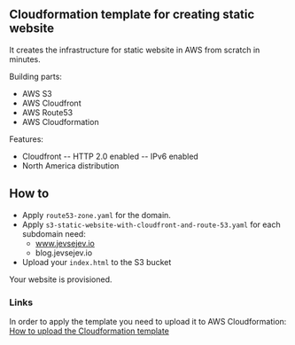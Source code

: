 ## Cloudformation template for creating static website

It creates the infrastructure for static website in AWS from scratch in minutes.

Building parts:
- AWS S3
- AWS Cloudfront
- AWS Route53
- AWS Cloudformation

Features:
- Cloudfront
-- HTTP 2.0 enabled
-- IPv6 enabled
- North America distribution

## How to

- Apply `route53-zone.yaml` for the domain.
- Apply `s3-static-website-with-cloudfront-and-route-53.yaml` for each subdomain need:
    - www.jevsejev.io
    - blog.jevsejev.io
- Upload your `index.html` to the S3 bucket

Your website is provisioned.

### Links

In order to apply the template you need to upload it to AWS Cloudformation: [How to upload the Cloudformation template](http://docs.aws.amazon.com/AWSCloudFormation/latest/UserGuide/cfn-using-console-create-stack-template.html)
